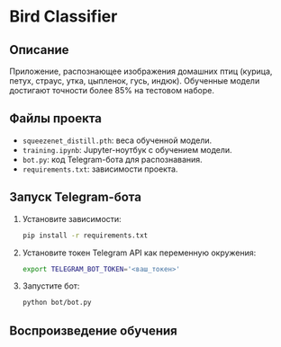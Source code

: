 # Bird Classifier


## Описание
Приложение, распознающее изображения домашних птиц (курица, петух, страус, утка, цыпленок, гусь, индюк). Обученные модели достигают точности более 85% на тестовом наборе.

## Файлы проекта
- `squeezenet_distill.pth`: веса обученной модели.
- `training.ipynb`: Jupyter-ноутбук с обучением модели.
- `bot.py`: код Telegram-бота для распознавания.
- `requirements.txt`: зависимости проекта.

## Запуск Telegram-бота
1. Установите зависимости:
    ```bash
    pip install -r requirements.txt
    ```
2. Установите токен Telegram API как переменную окружения:
    ```bash
    export TELEGRAM_BOT_TOKEN='<ваш_токен>'
    ```
3. Запустите бот:
    ```bash
    python bot/bot.py
    ```


## Воспроизведение обучения